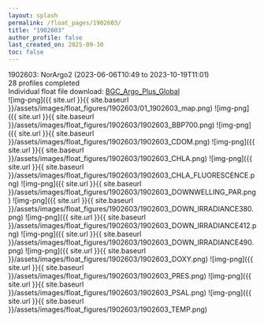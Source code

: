 ```yaml
---
layout: splash
permalink: /float_pages/1902603/
title: "1902603"
author_profile: false
last_created_on: 2025-09-30
toc: false
---
```

 
1902603: NorArgo2 (2023-06-06T10:49 to 2023-10-19T11:01)\
28 profiles completed\
Individual float file download: [BGC_Argo_Plus_Global](https://ftp.soest.hawaii.edu/bgc_argo_plus/Individual_Floats/outliers_removed/1902603_Sprof_processed.nc)\
![img-png]({{ site.url }}{{ site.baseurl }}/assets/images/float_figures/1902603/01_1902603_map.png)
![img-png]({{ site.url }}{{ site.baseurl }}/assets/images/float_figures/1902603/1902603_BBP700.png)
![img-png]({{ site.url }}{{ site.baseurl }}/assets/images/float_figures/1902603/1902603_CDOM.png)
![img-png]({{ site.url }}{{ site.baseurl }}/assets/images/float_figures/1902603/1902603_CHLA.png)
![img-png]({{ site.url }}{{ site.baseurl }}/assets/images/float_figures/1902603/1902603_CHLA_FLUORESCENCE.png)
![img-png]({{ site.url }}{{ site.baseurl }}/assets/images/float_figures/1902603/1902603_DOWNWELLING_PAR.png)
![img-png]({{ site.url }}{{ site.baseurl }}/assets/images/float_figures/1902603/1902603_DOWN_IRRADIANCE380.png)
![img-png]({{ site.url }}{{ site.baseurl }}/assets/images/float_figures/1902603/1902603_DOWN_IRRADIANCE412.png)
![img-png]({{ site.url }}{{ site.baseurl }}/assets/images/float_figures/1902603/1902603_DOWN_IRRADIANCE490.png)
![img-png]({{ site.url }}{{ site.baseurl }}/assets/images/float_figures/1902603/1902603_DOXY.png)
![img-png]({{ site.url }}{{ site.baseurl }}/assets/images/float_figures/1902603/1902603_PRES.png)
![img-png]({{ site.url }}{{ site.baseurl }}/assets/images/float_figures/1902603/1902603_PSAL.png)
![img-png]({{ site.url }}{{ site.baseurl }}/assets/images/float_figures/1902603/1902603_TEMP.png)
